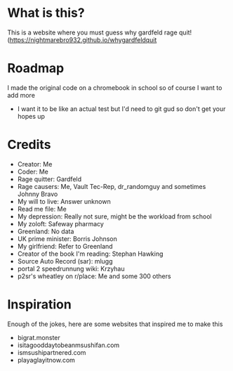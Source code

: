 # What is this?
This is a website where you must guess why gardfeld rage quit! (https://nightmarebro932.github.io/whygardfeldquit
# Roadmap
I made the original code on a chromebook in school so of course I want to add more
- I want it to be like an actual test but I'd need to git gud so don't get your hopes up
# Credits
- Creator: Me
- Coder: Me
- Rage quitter: Gardfeld
- Rage causers: Me, Vault Tec-Rep, dr_randomguy and sometimes Johnny Bravo
- My will to live: Answer unknown 
- Read me file: Me
- My depression: Really not sure, might be the workload from school
- My zoloft: Safeway pharmacy 
- Greenland: No data
- UK prime minister: Borris Johnson
- My girlfriend: Refer to Greenland
- Creator of the book I'm reading: Stephan Hawking
- Source Auto Record (sar): mlugg
- portal 2 speedrunnung wiki: Krzyhau
- p2sr's wheatley on r/place: Me and some 300 others
# Inspiration
Enough of the jokes, here are some websites that inspired me to make this
- bigrat.monster
- isitagooddaytobeanmsushifan.com
- ismsushipartnered.com
- playaglayitnow.com
